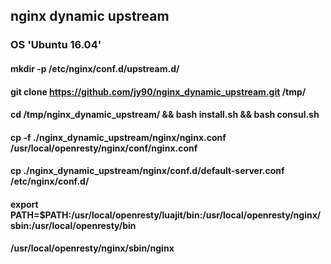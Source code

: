 ## nginx dynamic upstream
### OS 'Ubuntu 16.04'

#### mkdir -p /etc/nginx/conf.d/upstream.d/
#### git clone https://github.com/jy90/nginx_dynamic_upstream.git /tmp/
#### cd /tmp/nginx_dynamic_upstream/ && bash install.sh && bash consul.sh
#### cp -f ./nginx_dynamic_upstream/nginx/nginx.conf /usr/local/openresty/nginx/conf/nginx.conf
#### cp ./nginx_dynamic_upstream/nginx/conf.d/default-server.conf /etc/nginx/conf.d/
#### export PATH=$PATH:/usr/local/openresty/luajit/bin:/usr/local/openresty/nginx/sbin:/usr/local/openresty/bin
#### /usr/local/openresty/nginx/sbin/nginx

